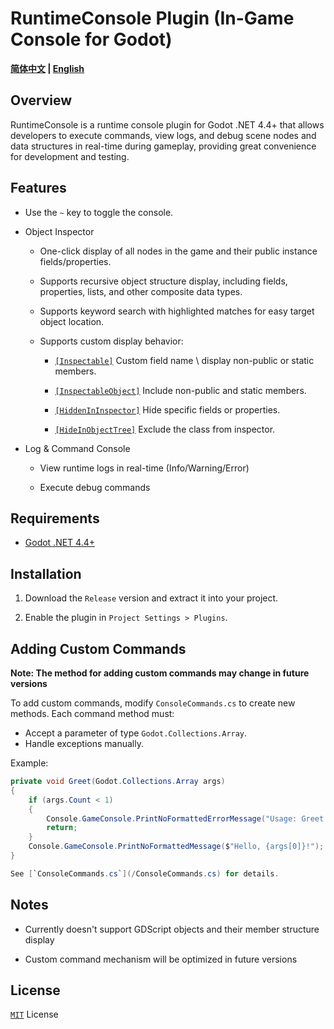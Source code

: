 # RuntimeConsole Plugin (In-Game Console for Godot)

**[简体中文](README.md) | [English](README_en.md)**

## Overview
RuntimeConsole is a runtime console plugin for Godot .NET 4.4+ that allows developers to execute commands, view logs, and debug scene nodes and data structures in real-time during gameplay, providing great convenience for development and testing.

## Features

- Use the `~` key to toggle the console.

- Object Inspector
    
    * One-click display of all nodes in the game and their public instance fields/properties.
    
    * Supports recursive object structure display, including fields, properties, lists, and other composite data types.
    
    * Supports keyword search with highlighted matches for easy target object location.
    
    * Supports custom display behavior:
    
        * [`[Inspectable]`](/ObjectInspectorWindow/ObjectInspectorWindow.cs/#L340) Custom field name \ display non-public or static members.

        * [`[InspectableObject]`](/ObjectInspectorWindow/ObjectInspectorWindow.cs/#L351) Include non-public and static members.

        * [`[HiddenInInspector]`](/ObjectInspectorWindow/ObjectInspectorWindow.cs/#L361) Hide specific fields or properties.
        
        * [`[HideInObjectTree]`](/ObjectInspectorWindow/ObjectInspectorWindow.cs/#L366) Exclude the class from inspector.

- Log & Command Console

    * View runtime logs in real-time (Info/Warning/Error)

    * Execute debug commands

## Requirements

- [Godot .NET 4.4+](https://godotengine.org/download/windows/)

## Installation

1. Download the `Release` version and extract it into your project.

2. Enable the plugin in `Project Settings > Plugins`.

## Adding Custom Commands

**Note: The method for adding custom commands may change in future versions**

To add custom commands, modify `ConsoleCommands.cs` to create new methods.
Each command method must:
- Accept a parameter of type `Godot.Collections.Array`.
- Handle exceptions manually.

Example:
```csharp
private void Greet(Godot.Collections.Array args)
{
    if (args.Count < 1)
    {
        Console.GameConsole.PrintNoFormattedErrorMessage("Usage: Greet <name>");
        return;
    }
    Console.GameConsole.PrintNoFormattedMessage($"Hello, {args[0]}!");
}

See [`ConsoleCommands.cs`](/ConsoleCommands.cs) for details.
```

## Notes

- Currently doesn't support GDScript objects and their member structure display

- Custom command mechanism will be optimized in future versions

## License

[`MIT`](https://mit-license.org/) License